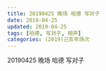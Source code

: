 ```yaml
---
title: 20190425 晚场 哈德 写对子
date: 2019-04-25
updated: 2019-04-25
tags: [哈德, 写对子, 相声]
categories: (2019)己亥年场次
---
```

20190425 晚场 哈德 写对子